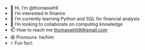 - 👋 Hi, I’m @thomaswh9
- 👀 I’m interested in finance
- 🌱 I’m currently learning Python and SQL for financial analysis 
- 💞️ I’m looking to collaborate on computing knowledge
- 📫 How to reach me thomaswhh9@gmail.com
- 😄 Pronouns: he/him
- ⚡ Fun fact: 

<!---
thomaswh9/thomaswh9 is a ✨ special ✨ repository because its `README.md` (this file) appears on your GitHub profile.
You can click the Preview link to take a look at your changes.
--->
